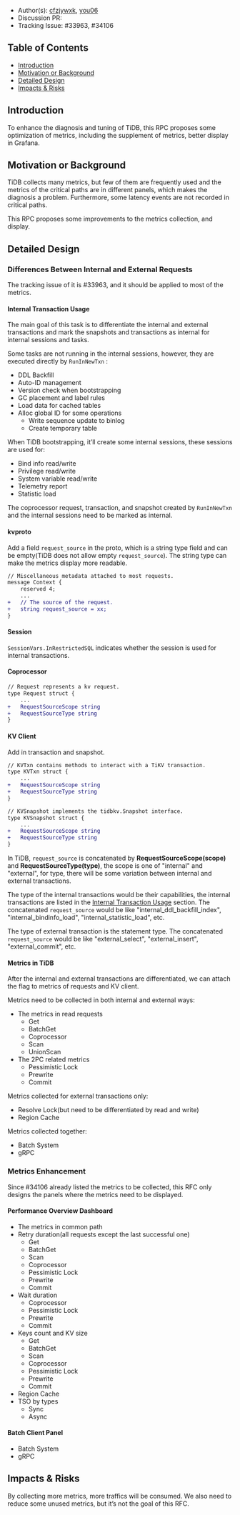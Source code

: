 - Author(s): [cfzjywxk](https://github.com/cfzjywxk), [you06](https://github.com/you06)
- Discussion PR:
- Tracking Issue: #33963, #34106

## Table of Contents

* [Introduction](#introduction)
* [Motivation or Background](#motivation-or-background)
* [Detailed Design](#detailed-design)
* [Impacts & Risks](#impacts--risks)

## Introduction

To enhance the diagnosis and tuning of TiDB, this RPC proposes some optimization of metrics, including the supplement of metrics, better display in Grafana.

## Motivation or Background

TiDB collects many metrics, but few of them are frequently used and the metrics of the critical paths are in different panels, which makes the diagnosis a problem. Furthermore, some latency events are not recorded in critical paths.

This RPC proposes some improvements to the metrics collection, and display.

## Detailed Design

### Differences Between Internal and External Requests

The tracking issue of it is #33963, and it should be applied to most of the metrics.

#### Internal Transaction Usage

The main goal of this task is to differentiate the internal and external transactions and mark the snapshots and transactions as internal for internal sessions and tasks.

Some tasks are not running in the internal sessions, however, they are executed directly by `RunInNewTxn` :

- DDL Backfill
- Auto-ID management
- Version check when bootstrapping
- GC placement and label rules
- Load data for cached tables
- Alloc global ID for some operations
    - Write sequence update to binlog
    - Create temporary table

When TiDB bootstrapping, it’ll create some internal sessions, these sessions are used for:

- Bind info read/write
- Privilege read/write
- System variable read/write
- Telemetry report
- Statistic load

The coprocessor request, transaction, and snapshot created by `RunInNewTxn` and the internal sessions need to be marked as internal.

#### kvproto

Add a field `request_source` in the proto, which is a string type field and can be empty(TiDB does not allow empty `request_source`). The string type can make the metrics display more readable.

```diff
// Miscellaneous metadata attached to most requests.
message Context {
    reserved 4;
    ...
+   // The source of the request.
+   string request_source = xx;
}

```

#### Session

`SessionVars.InRestrictedSQL` indicates whether the session is used for internal transactions.

#### Coprocessor

```diff
// Request represents a kv request.
type Request struct {
	...
+	RequestSourceScope string
+	RequestSourceType string
}
```

#### KV Client

Add in transaction and snapshot.

```diff
// KVTxn contains methods to interact with a TiKV transaction.
type KVTxn struct {
	...
+	RequestSourceScope string
+	RequestSourceType string
}
```

```diff
// KVSnapshot implements the tidbkv.Snapshot interface.
type KVSnapshot struct {
	...
+	RequestSourceScope string
+	RequestSourceType string
}
```

In TiDB, `request_source` is concatenated by **RequestSourceScope(scope)** and **RequestSourceType(type)**, the scope is one of "internal" and "external", for type, there will be some variation between internal and external transactions.

The type of the internal transactions would be their capabilities, the internal transactions are listed in the [Internal Transaction Usage](#internal-transaction-usage) section. The concatenated `request_source` would be like "internal_ddl_backfill_index", "internal_bindinfo_load", "internal_statistic_load", etc.

The type of external transaction is the statement type. The concatenated `request_source` would be like "external_select", "external_insert", "external_commit", etc.

#### Metrics in TiDB

After the internal and external transactions are differentiated, we can attach the flag to metrics of requests and KV client.

Metrics need to be collected in both internal and external ways:

- The metrics in read requests
    - Get
    - BatchGet
    - Coprocessor
    - Scan
    - UnionScan
- The 2PC related metrics
    - Pessimistic Lock
    - Prewrite
    - Commit

Metrics collected for external transactions only:

- Resolve Lock(but need to be differentiated by read and write)
- Region Cache

Metrics collected together:

- Batch System
- gRPC

### Metrics Enhancement

Since #34106 already listed the metrics to be collected, this RFC only designs the panels where the metrics need to be displayed.

#### Performance Overview Dashboard

- The metrics in common path
- Retry duration(all requests except the last successful one)
    - Get
    - BatchGet
    - Scan
    - Coprocessor
    - Pessimistic Lock
    - Prewrite
    - Commit
- Wait duration
    - Coprocessor
    - Pessimistic Lock
    - Prewrite
    - Commit
- Keys count and KV size
    - Get
    - BatchGet
    - Scan
    - Coprocessor
    - Pessimistic Lock
    - Prewrite
    - Commit
- Region Cache
- TSO by types
    - Sync
    - Async

#### Batch Client Panel

- Batch System
- gRPC

## Impacts & Risks

By collecting more metrics, more traffics will be consumed. We also need to reduce some unused metrics, but it’s not the goal of this RFC.
